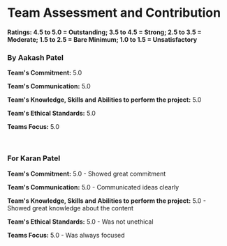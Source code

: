 # Team Assessment and Contribution
**Ratings: 4.5 to 5.0 = Outstanding; 3.5 to 4.5 = Strong; 2.5 to 3.5 = Moderate; 1.5 to 2.5 = Bare Minimum; 1.0 to 1.5 = Unsatisfactory**
<br>

### By Aakash Patel
**Team's Commitment:** 5.0

**Team's Communication:** 5.0

**Team's Knowledge, Skills and Abilities to perform the project:** 5.0

**Team's Ethical Standards:** 5.0

**Teams Focus:** 5.0

<br>

### For Karan Patel
**Team's Commitment:** 5.0 - Showed great commitment

**Team's Communication:** 5.0 - Communicated ideas clearly

**Team's Knowledge, Skills and Abilities to perform the project:** 5.0 - Showed great knowledge about the content

**Team's Ethical Standards:** 5.0 - Was not unethical 

**Teams Focus:** 5.0 - Was always focused


